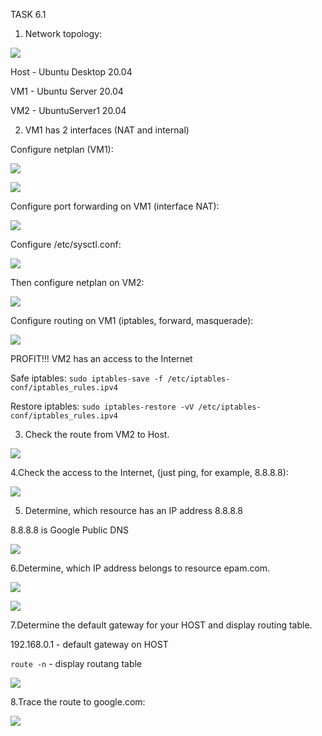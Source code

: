 TASK 6.1

1. Network topology:

![](images/scr1.png)

Host - Ubuntu Desktop 20.04

VM1 - Ubuntu Server 20.04

VM2 - UbuntuServer1 20.04

2. VM1 has 2 interfaces (NAT and internal)

Configure netplan (VM1):

![](images/scr3.png)

![](images/scr2.png)

Configure port forwarding on VM1 (interface NAT):

![](images/scr4.png)

Configure /etc/sysctl.conf:

![](images/scr5.png)

Then configure netplan on VM2:

![](images/scr6.png)
 
Сonfigure routing on VM1 (iptables, forward, masquerade):

![](images/scr7.png)


PROFIT!!! VM2 has an access to the Internet  

Safe iptables: `sudo iptables-save -f /etc/iptables-conf/iptables_rules.ipv4`

Restore iptables: `sudo iptables-restore -vV /etc/iptables-conf/iptables_rules.ipv4` 

3. Check the route from VM2 to Host. 

![](images/scr8.png)

4.Check the access to the Internet, (just ping, for example, 8.8.8.8):

![](images/scr9.png)


5. Determine, which  resource has an IP address 8.8.8.8

8.8.8.8 is Google Public DNS

![](images/scr10.png)

6.Determine, which  IP address belongs to resource epam.com. 

![](images/scr11.png)

![](images/scr12.png)

7.Determine the default gateway for your HOST and display routing table.

192.168.0.1 - default gateway on HOST

`route -n` - display routang table


![](images/scr14.png)


8.Trace the route to google.com:

![](images/scr13.png)

